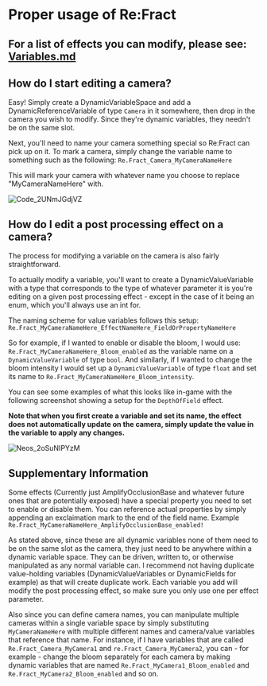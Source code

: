 # Proper usage of Re:Fract

## <b>For a list of effects you can modify, please see: [Variables.md](Variables.md)</b>

## How do I start editing a camera?

Easy! Simply create a DynamicVariableSpace and add a DynamicReferenceVariable of type `Camera` in it somewhere, then drop in the camera you wish to modify. Since they're dynamic variables, they needn't be on the same slot.

Next, you'll need to name your camera something special so Re:Fract can pick up on it.
To mark a camera, simply change the variable name to something such as the following: `Re.Fract_Camera_MyCameraNameHere`

This will mark your camera with whatever name you choose to replace "MyCameraNameHere" with.

![Code_2UNmJGdjVZ](https://user-images.githubusercontent.com/9770110/170128678-f3ef6ec2-df3d-4081-bfea-24d4bc36b8c1.png)


## How do I edit a post processing effect on a camera?

The process for modifying a variable on the camera is also fairly straightforward.

To actually modify a variable, you'll want to create a DynamicValueVariable with a type that corresponds to the type of whatever parameter it is you're editing on a given post processing effect - except in the case of it being an enum, which you'll always use an int for.

The naming scheme for value variables follows this setup: `Re.Fract_MyCameraNameHere_EffectNameHere_FieldOrPropertyNameHere`

So for example, if I wanted to enable or disable the bloom, I would use: `Re.Fract_MyCameraNameHere_Bloom_enabled` as the variable name on a `DynamicValueVariable` of type `bool`.
And similarly, if I wanted to change the bloom intensity I would set up a `DynamicValueVariable` of type `float` and set its name to `Re.Fract_MyCameraNameHere_Bloom_intensity`.

You can see some examples of what this looks like in-game with the following screenshot showing a setup for the `DepthOfField` effect.

<b>Note that when you first create a variable and set its name, the effect does not automatically update on the camera, simply update the value in the variable to apply any changes.</b>

![Neos_2oSuNIPYzM](https://user-images.githubusercontent.com/9770110/170128707-deb5b1d0-4caa-41e0-9a06-c33c41d21c05.png)


## Supplementary Information

Some effects (Currently just AmplifyOcclusionBase and whatever future ones that are potentially exposed) have a special property you need to set to enable or disable them.
You can reference actual properties by simply appending an exclaimation mark to the end of the field name. Example `Re.Fract_MyCameraNameHere_AmplifyOcclusionBase_enabled!`

As stated above, since these are all dynamic variables none of them need to be on the same slot as the camera, they just need to be anywhere within a dynamic variable space. They can be driven, written to, or otherwise manipulated as any normal variable can. I recommend not having duplicate value-holding variables (DynamicValueVariables or DynamicFields for example) as that will create duplicate work. Each variable you add will modify the post processing effect, so make sure you only use one per effect parameter.

Also since you can define camera names, you can manipulate multiple cameras within a single variable space by simply substituting `MyCameraNameHere` with multiple different names and camera/value variables that reference that name.
For instance, if I have variables that are called `Re.Fract_Camera_MyCamera1` and `re.Fract_Camera_MyCamera2`, you can - for example - change the bloom separately for each camera by making dynamic variables that are named `Re.Fract_MyCamera1_Bloom_enabled` and `Re.Fract_MyCamera2_Bloom_enabled` and so on.

